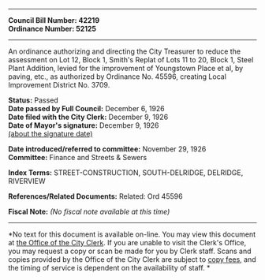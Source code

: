 * * * * *  
  
**Council Bill Number: [](#h0)[](#h2)42219**   
**Ordinance Number: 52125**  
  
* * * * *  
  
An ordinance authorizing and directing the City Treasurer to reduce the assessment on Lot 12, Block 1, Smith's Replat of Lots 11 to 20, Block 1, Steel Plant Addition, levied for the improvement of Youngstown Place et al, by paving, etc., as authorized by Ordinance No. 45596, creating Local Improvement District No. 3709.  
  
**Status:** Passed   
**Date passed by Full Council:** December 6, 1926   
**Date filed with the City Clerk:** December 9, 1926   
**Date of Mayor's signature:** December 9, 1926   
[(about the signature date)](/~public/approvaldate.htm)   
  
  
**Date introduced/referred to committee:** November 29, 1926   
**Committee:** Finance and Streets & Sewers   
  
**Index Terms:** STREET-CONSTRUCTION, SOUTH-DELRIDGE, DELRIDGE, RIVERVIEW  
  
**References/Related Documents:** Related: Ord 45596  
  
**Fiscal Note:** *(No fiscal note available at this time)*  
  
* * * * *  
  
*No text for this document is available on-line. You may view this document at [the Office of the City Clerk](http://www.seattle.gov/leg/clerk/contactUs.htm). If you are unable to visit the Clerk's Office, you may request a copy or scan be made for you by Clerk staff. Scans and copies provided by the Office of the City Clerk are subject to [copy fees](http://clerk.seattle.gov/~public/clerkfees.htm), and the timing of service is dependent on the availability of staff. *  
  
  
